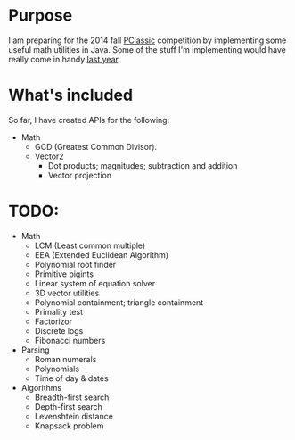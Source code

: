 # Purpose

I am preparing for the 2014 fall [PClassic](http://pclassic.org) competition by implementing some useful math utilities in Java. Some of the stuff I'm implementing would have really come in handy [last year](https://github.com/unixpickle/PClassic-2013f).

# What's included

So far, I have created APIs for the following:

 * Math
   * GCD (Greatest Common Divisor).
   * Vector2
     * Dot products; magnitudes; subtraction and addition
     * Vector projection

# TODO:

 * Math
   * LCM (Least common multiple)
   * EEA (Extended Euclidean Algorithm)
   * Polynomial root finder
   * Primitive bigints
   * Linear system of equation solver
   * 3D vector utilities
   * Polynomial containment; triangle containment
   * Primality test
   * Factorizor
   * Discrete logs
   * Fibonacci numbers
 * Parsing
   * Roman numerals
   * Polynomials
   * Time of day & dates
 * Algorithms
   * Breadth-first search
   * Depth-first search
   * Levenshtein distance
   * Knapsack problem
